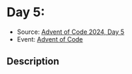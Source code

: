 # Day 5: 

- Source: [Advent of Code 2024, Day 5](https://adventofcode.com/2024/day/5)
- Event: [Advent of Code](https://adventofcode.com/)

## Description
